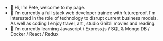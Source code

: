 - 👋 Hi, I’m Pete, welcome to my page.
- 👀 I’m currently a full stack web developer trainee with futureproof. I'm interested in the role of technology to disrupt current business models. As well as coding I enjoy travel, art , studio Ghibli movies and reading.
- 🌱 I’m currently learning Javascript / Express.js / SQL & Mongo DB / Docker / React / Redux




<!---
Pilks-pixel/Pilks-pixel is a ✨ special ✨ repository because its `README.md` (this file) appears on your GitHub profile.
You can click the Preview link to take a look at your changes.
--->
